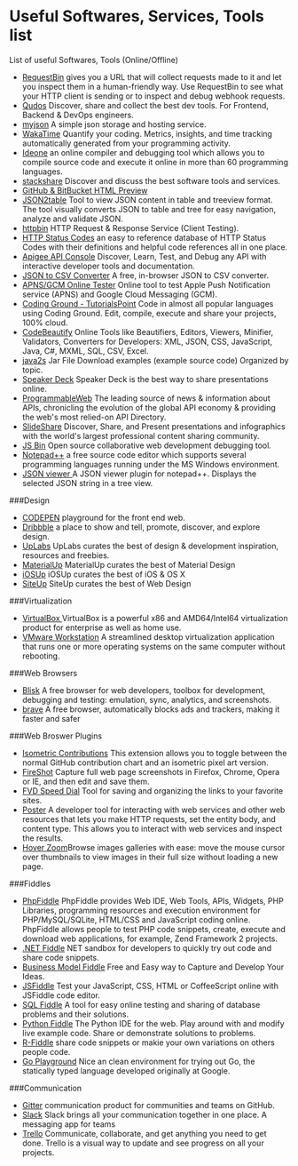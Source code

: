 # Useful Softwares, Services, Tools list
List of useful Softwares, Tools (Online/Offline)


- <a href="http://requestb.in/" target="_blank" >RequestBin</a> gives you a URL that will collect requests made to it and let you inspect them in a human-friendly way. Use RequestBin to see what your HTTP client is sending or to inspect and debug webhook requests.
- <a href="https://www.qudos.io/" target="_blank" >Qudos</a> Discover, share and collect the best dev tools. For Frontend, Backend & DevOps engineers.
- <a href="http://myjson.com/" target="_blank" >myjson</a> A simple json storage and hosting service.
- <a href="https://wakatime.com/" target="_blank" >WakaTime</a> Quantify your coding. Metrics, insights, and time tracking automatically generated from your programming activity.
- <a href="https://ideone.com/" target="_blank" >Ideone</a> an online compiler and debugging tool which allows you to compile source code and execute it online in more than 60 programming languages.
- <a href="http://stackshare.io/" target="_blank" >stackshare</a> Discover and discuss the best software tools and services.
- <a href="http://htmlpreview.github.io/" target="_blank" >GitHub & BitBucket HTML Preview</a> 
- <a href="http://json2table.com/" target="_blank" >JSON2table</a> Tool to view JSON content in table and treeview format. The tool visually converts JSON to table and tree for easy navigation, analyze and validate JSON.
- <a href="http://httpbin.org/" target="_blank" >httpbin</a> HTTP Request & Response Service (Client Testing).
- <a href="https://httpstatuses.com/" target="_blank" >HTTP Status Codes</a> an easy to reference database of HTTP Status Codes with their definitions and helpful code references all in one place. 
- <a href="https://apigee.com/providers" target="_blank" >Apigee API Console</a> Discover, Learn, Test, and Debug any API with interactive developer tools and documentation. 
- <a href="http://konklone.io/json/" target="_blank" >JSON to CSV Converter</a> A free, in-browser JSON to CSV converter.
- <a href="http://apns-gcm.bryantan.info/" target="_blank" >APNS/GCM Online Tester</a> Online tool to test Apple Push Notification service (APNS) and Google Cloud Messaging (GCM).
- <a href="http://www.tutorialspoint.com/codingground.htm" target="_blank" >Coding Ground - TutorialsPoint</a> Code in almost all popular languages using Coding Ground. Edit, compile, execute and share your projects, 100% cloud.
- <a href="http://codebeautify.org/" target="_blank" >CodeBeautify</a> Online Tools like Beautifiers, Editors, Viewers, Minifier, Validators, Converters for Developers: XML, JSON, CSS, JavaScript, Java, C#, MXML, SQL, CSV, Excel.
- <a href="http://www.java2s.com/Code/Jar/CatalogJar.htm" target="_blank" >java2s</a> Jar File Download examples (example source code) Organized by topic.
- <a href="https://speakerdeck.com/" target="_blank" >Speaker Deck</a> Speaker Deck is the best way to share presentations online.
- <a href="http://www.programmableweb.com/" target="_blank" >ProgrammableWeb</a> The leading source of news & information about APIs, chronicling the evolution of the global API economy & providing the web's most relied-on API Directory.
- <a href="http://www.slideshare.net/" target="_blank" >SlideShare</a> Discover, Share, and Present presentations and infographics with the world's largest professional content sharing community.
- <a href="http://jsbin.com/" target="_blank" >JS Bin</a> Open source collaborative web development debugging tool.
- <a href="https://notepad-plus-plus.org/" target="_blank" >Notepad++</a> a free source code editor which supports several programming languages running under the MS Windows environment.
- <a href="https://github.com/kapilratnani/JSON-Viewer" target="_blank" >JSON viewer </a> A JSON viewer plugin for notepad++. Displays the selected JSON string in a tree view.

###Design

- <a href="http://codepen.io/" target="_blank" >CODEPEN</a> playground for the front end web.
- <a href="https://dribbble.com/" target="_blank" >Dribbble</a> a place to show and tell, promote, discover, and explore design.
- <a href="http://www.uplabs.com/" target="_blank" >UpLabs</a> UpLabs curates the best of design & development inspiration, resources and freebies. 
- <a href="http://www.materialup.com/" target="_blank" >MaterialUp</a> MaterialUp curates the best of Material Design
- <a href="http://www.ios.uplabs.com/" target="_blank" >iOSUp</a> iOSUp curates the best of iOS & OS X
- <a href="http://www.site.uplabs.com/" target="_blank" >SiteUp</a> SiteUp curates the best of Web Design

###Virtualization

- <a href="https://www.virtualbox.org/" target="_blank" >VirtualBox </a> VirtualBox is a powerful x86 and AMD64/Intel64 virtualization product for enterprise as well as home use.
- <a href="http://www.vmware.com/in/products/player" target="_blank" >VMware Workstation</a> A streamlined desktop virtualization application that runs one or more operating systems on the same computer without rebooting.

###Web Browsers

- <a href="https://blisk.io/" target="_blank" >Blisk</a> A free browser for web developers, toolbox for development, debugging and testing: emulation, sync, analytics, and screenshots.
- <a href="https://brave.com/" target="_blank" >brave</a> A free browser, automatically blocks ads and trackers, making it faster and safer 

###Web Broswer Plugins

- <a href="https://chrome.google.com/webstore/detail/isometric-contributions/mjoedlfflcchnleknnceiplgaeoegien" target="_blank" >Isometric Contributions</a> This extension allows you to toggle between the normal GitHub contribution chart and an isometric pixel art version.
- <a href="http://getfireshot.com/" target="_blank" >FireShot</a> Capture full web page screenshots in Firefox, Chrome, Opera or IE, and then edit and save them.
- <a href="http://fvdspeeddial.com/" target="_blank" >FVD Speed Dial</a> Tool for saving and organizing the links to your favorite sites.
- <a href="https://addons.mozilla.org/en-US/firefox/addon/poster/" target="_blank" >Poster</a> A developer tool for interacting with web services and other web resources that lets you make HTTP requests, set the entity body, and content type. This allows you to interact with web services and inspect the results.
- <a href="https://chrome.google.com/webstore/detail/hover-zoom/nonjdcjchghhkdoolnlbekcfllmednbl?hl=en" target="_blank" >Hover Zoom</a>Browse images galleries with ease: move the mouse cursor over thumbnails to view images in their full size without loading a new page. 

###Fiddles

- <a href="http://phpfiddle.org/" target="_blank" >PhpFiddle</a> PhpFiddle provides Web IDE, Web Tools, APIs, Widgets, PHP Libraries, programming resources and execution environment for PHP/MySQL/SQLite, HTML/CSS and JavaScript coding online. PhpFiddle allows people to test PHP code snippets, create, execute and download web applications, for example, Zend Framework 2 projects.
- <a href="https://dotnetfiddle.net/" target="_blank" >.NET Fiddle</a> NET sandbox for developers to quickly try out code and share code snippets.
- <a href="https://bmfiddle.com/" target="_blank" >Business Model Fiddle</a> Free and Easy way to Capture and Develop Your Ideas.
- <a href="https://jsfiddle.net/" target="_blank" >JSFiddle</a> Test your JavaScript, CSS, HTML or CoffeeScript online with JSFiddle code editor.
- <a href="http://sqlfiddle.com/" target="_blank" >SQL Fiddle</a> A tool for easy online testing and sharing of database problems and their solutions.
- <a href="http://pythonfiddle.com/" target="_blank" >Python Fiddle</a> The Python IDE for the web. Play around with and modify live example code. Share or demonstrate solutions to problems.
- <a href="http://www.r-fiddle.org/#/" target="_blank" >R-Fiddle</a> share code snippets or makie your own variations on others people code.
- <a href="https://play.golang.org/" target="_blank" >Go Playground</a> Nice an clean environment for trying out Go, the statically typed language developed originally at Google. 

###Communication

- <a href="https://gitter.im/" target="_blank" >Gitter</a> communication product for communities and teams on GitHub. 
- <a href="https://slack.com/" target="_blank" >Slack</a> Slack brings all your communication together in one place. A messaging app for teams
- <a href="https://trello.com/" target="_blank" >Trello</a> Communicate, collaborate, and get anything you need to get done. Trello is a visual way to update and see progress on all your projects.
